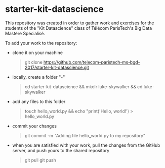# starter-kit-datascience

This repository was created in order to gather work and exercises for the students of the "Kit Datascience" class of Télécom ParisTech's Big Data Mastère Spécialisé.

To add your work to the repository:
 - clone it on your machine 
    > git clone https://github.com/telecom-paristech-ms-bgd-2017/starter-kit-datascience.git
 - locally, create a folder "<firstname>-<name>"
    > cd starter-kit-datascience && mkdir luke-skywalker && cd luke-skywalker
 - add any files to this folder
    > touch hello_world.py && echo "print('Hello, world!') > hello_world.py
 - commit your changes
    > git commit -m "Adding file hello_world.py to my repository"
 - when you are satisfied with your work, pull the changes from the GitHub server, and push yours to the shared repository
    > git pull
    > git push
